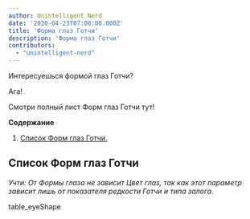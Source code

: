 ```yaml
---
author: Unintelligent Nerd
date: '2020-04-23T07:00:00.000Z'
title: 'Форма глаз Готчи'
description: 'Форма глаз Готчи'
contributors:
  - "unintelligent-nerd"
---
```


Интересуешься формой глаз Готчи?

Ага!

Смотри полный лист Форм глаз Готчи тут!

<div class="contentsBox">

**Содержание**

<ol>
<li><a href=#list-of-eye-shapes>Список Форм глаз Готчи.</a></li>
</ol>

</div>

## Список Форм глаз Готчи

*Учти: От Формы глаза не зависит Цвет глаз, так как этот параметр зависит лишь от показателя редкости Готчи и типа залога.*

table_eyeShape

